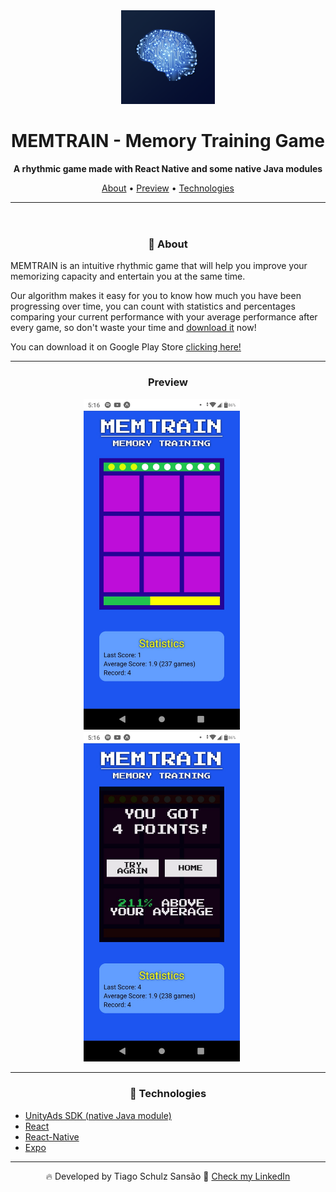<header>
  <div align="center" ><img src="./src/assets/playstore assets/icon512.png" alt="logo" width="150" height="auto"/></div>
  <h1 align="center"> MEMTRAIN - Memory Training Game </h1>
  <p align="center"> 
    <strong>A rhythmic game made with React Native and some native Java modules</strong> 
  </p>
  <p align="center"> 
    <a href="#about">About</a> •
    <a href="#preview">Preview</a> •
    <a href="#tecnologias">Technologies</a> 
  </p>
  <hr/>
</header>
<main>

  <div id="about">
    <h3 align="center">💁 About</h3>
    <p>MEMTRAIN is an intuitive rhythmic game that will help you improve your memorizing capacity and entertain you at the same time.</p>
    <p>Our algorithm makes it easy for you to know how much you have been progressing over time, you can count with statistics and percentages comparing your current performance with your average performance after every game, so don't waste your time and <a href="https://play.google.com/store/apps/details?id=com.tiagosansao.memorytraininggame">download it</a> now! </p>
    <p>You can download it on Google Play Store <a href="https://play.google.com/store/apps/details?id=com.tiagosansao.memorytraininggame">clicking here!</a></p>
  </div>

  <hr/>

  <div align="center" id="preview">
    <h3 align="center">Preview</h3>
    <img width='250px' src="./src/assets/playstore assets/en_US/3.jpeg" alt="GIF showing the app"> &nbsp;&nbsp;&nbsp;&nbsp;
    <img width='250px' src="./src/assets/playstore assets/en_US/4.jpeg" alt="GIF showing the app"> &nbsp;&nbsp;&nbsp;&nbsp;
  </div>

  <hr/>

  <div id="tecnologias">
    <h3 align="center">🚀 Technologies</h3>
    <ul>
      <li><a href="https://unityads.unity3d.com/help/monetization/getting-started">UnityAds SDK (native Java module)</a></li>
      <li><a href="https://reactjs.org/">React</a></li>
      <li><a href="https://reactnative.dev/">React-Native</a></li>
      <li><a href="https://docs.expo.io/">Expo</a></li>
    </ul>
  </div>

  <hr/>

  <p align="center"> 🔥 Developed by Tiago Schulz Sansão  👋  <a href="https://www.linkedin.com/in/tiago-schulz-sans%C3%A3o-9283351b7/">Check my LinkedIn</p>

</main>
